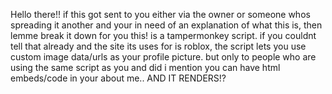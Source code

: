 Hello there!! if this got sent to you either via the owner or someone whos spreading it another 
and your in need of an explanation of what this is, then lemme break it down for you
this! is a tampermonkey script. if you couldnt tell that already and the site its uses for is roblox, the script lets you use custom image data/urls as your profile picture. but only to people who are using the same script as you and did i mention you can have html embeds/code in your about me.. AND IT RENDERS!?
